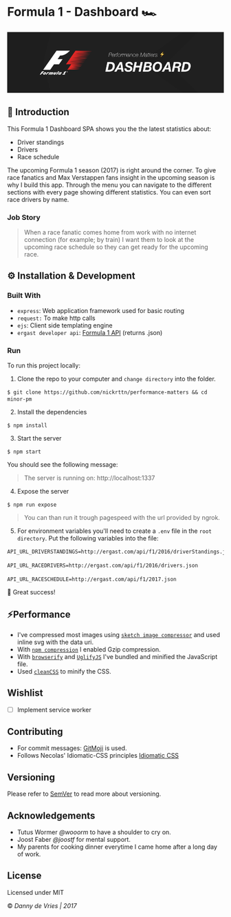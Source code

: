 # Formula 1 - Dashboard 🏎

![GitHub Banner](github/github_banner.png)

## 📖 Introduction
This Formula 1 Dashboard SPA shows you the the latest statistics about:

* Driver standings
* Drivers
* Race schedule

The upcoming Formula 1 season (2017) is right around the corner. To give race fanatics and Max Verstappen fans insight in the upcoming season is why I build this app. Through the menu you can navigate to the different sections with every page showing different statistics. You can even sort race drivers by name.


### Job Story

> When a race fanatic comes home from work with no internet connection (for example; by train) I want them to look at the upcoming race schedule so they can get ready for the upcoming race.

## ⚙ Installation & Development

### Built With
* `express`: Web application framework used for basic routing
* `request:` To make http calls
* `ejs`: Client side templating engine
* `ergast developer api`: [Formula 1 API](http://ergast.com/mrd/) (returns .json)


### Run

To run this project locally:

1. Clone the repo to your computer and `change directory` into the folder.  
```
$ git clone https://github.com/nickrttn/performance-matters && cd minor-pm
```

2. Install the dependencies
```
$ npm install
```

3. Start the server
```
$ npm start
```
You should see the following message:
> The server is running on: http://localhost:1337

4. Expose the server
```
$ npm run expose
```
> You can than run it trough pagespeed with the url provided by ngrok.

5. For environment variables you'll need to create a `.env` file in the `root directory`. Put the following variables into the file:

```
API_URL_DRIVERSTANDINGS=http://ergast.com/api/f1/2016/driverStandings.json

API_URL_RACEDRIVERS=http://ergast.com/api/f1/2016/drivers.json

API_URL_RACESCHEDULE=http://ergast.com/api/f1/2017.json
```

:tada: Great success!

## ⚡️Performance
* I've compressed most images using [`sketch image compressor`](https://github.com/BohemianCoding/sketch-image-compressor) and used inline svg with the data uri.
* With [`npm compression`](https://www.npmjs.com/package/compression) I enabled Gzip compression.
* With [`browserify`](http://browserify.org/) and [`UglifyJS`](https://github.com/mishoo/UglifyJS) I've bundled and minified the JavaScript file.
* Used [`cleanCSS`](https://github.com/jakubpawlowicz/clean-css) to minify the CSS.

## Wishlist
* [ ] Implement service worker

## Contributing
* For commit messages: [GitMoji]() is used.
* Follows Necolas' Idiomatic-CSS principles [Idiomatic CSS](https://github.com/necolas/idiomatic-css)

## Versioning
Please refer to [SemVer](http://semver.org/) to read more about versioning.

## Acknowledgements
* Tutus Wormer *@wooorm* to have a shoulder to cry on.
* Joost Faber *@joostf* for mental support.
* My parents for cooking dinner everytime I came home after a long day of work.

## License

Licensed under MIT

© *Danny de Vries | 2017*
